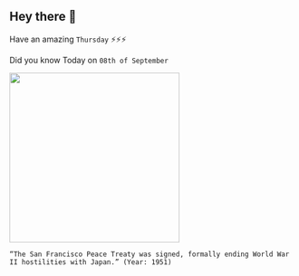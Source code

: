 ## Hey there 👋
Have an amazing `Thursday` ⚡⚡⚡

Did you know Today on `08th of September`
 
 [<img src="https://apjjf.org/data/02_Signing_security_treaty_1951(1)1.jpg" width="300" />](https://adst.org/2016/10/japan-world-war-ii-peace-treaty-macarthur/#:~:text=The%20San%20Francisco%20Peace%20Treaty,post%2Dwar%20occupation%20of%20Japan.) 
 ```
“The San Francisco Peace Treaty was signed, formally ending World War II hostilities with Japan.” (Year: 1951)
```

